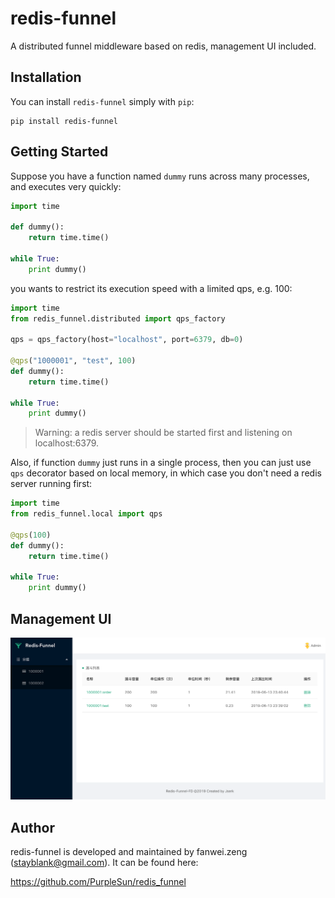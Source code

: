 # redis-funnel

A distributed funnel middleware based on redis, management UI included.

## Installation

You can install `redis-funnel` simply with `pip`:

```
pip install redis-funnel
```

## Getting Started

Suppose you have a function named `dummy` runs across many processes, and executes very quickly:

```python
import time

def dummy():
    return time.time()

while True:
    print dummy()
```

you wants to restrict its execution speed with a limited qps, e.g. 100:

```python
import time
from redis_funnel.distributed import qps_factory

qps = qps_factory(host="localhost", port=6379, db=0)

@qps("1000001", "test", 100)
def dummy():
    return time.time()

while True:
    print dummy()
```

> Warning: a redis server should be started first and listening on localhost:6379.

Also, if function `dummy` just runs in a single process, then you can just use `qps` decorator based on local memory, in which case you don't need a redis server running first:

```python
import time
from redis_funnel.local import qps

@qps(100)
def dummy():
    return time.time()

while True:
    print dummy()
```

## Management UI

![redis-funnel-group](https://raw.githubusercontent.com/PurpleSun/redis_funnel/master/img/redis-funnel-group.png)

## Author

redis-funnel is developed and maintained by fanwei.zeng (stayblank@gmail.com). It can be found here:

https://github.com/PurpleSun/redis_funnel
